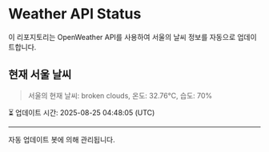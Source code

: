 
# Weather API Status

이 리포지토리는 OpenWeather API를 사용하여 서울의 날씨 정보를 자동으로 업데이트합니다.

## 현재 서울 날씨
> 서울의 현재 날씨: broken clouds, 온도: 32.76°C, 습도: 70%

⏳ 업데이트 시간: 2025-08-25 04:48:05 (UTC)

---
자동 업데이트 봇에 의해 관리됩니다.
